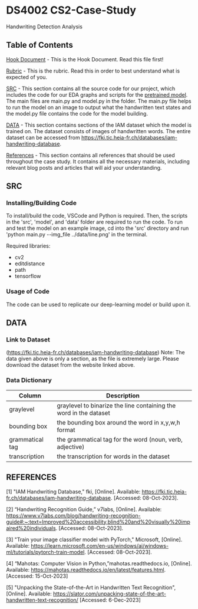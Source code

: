 # DS4002 CS2-Case-Study
Handwriting Detection Analysis

## Table of Contents

[Hook Document](#HookDocument) - This is the Hook Document. Read this file first!

[Rubric](#Rubric) - This is the rubric. Read this in order to best understand what is expected of you.

[SRC](#SRC)  - This section contains all the source code for our project, which includes the code for our EDA graphs and scripts for the [pretrained model](https://github.com/githubharald/SimpleHTR). The main files are main.py and model.py in the folder. The main.py file helps to run the model on an image to output what the handwritten text states and the model.py file contains the code for the model building.

[DATA](#Data)  - This section contains sections of the IAM dataset which the model is trained on. The dataset consists of images of handwritten words. The entire dataset can be accessed from https://fki.tic.heia-fr.ch/databases/iam-handwriting-database.

[References](#References)  - This section contains all references that should be used throughout the case study. It contains all the necessary materials, including relevant blog posts and articles that will aid your understanding. 


## SRC

### Installing/Building Code
To install/build the code, VSCode and Python is required. Then, the scripts in the 'src', 'model', and 'data' folder are required to run the code. To run and test the model on an example image, cd into the 'src' directory and run 'python main.py --img_file ../data/line.png' in the terminal. 

Required libraries:
- cv2
- editdistance
- path
- tensorflow


### Usage of Code
The code can be used to replicate our deep-learning model or build upon it.

## DATA

### Link to Dataset
(https://fki.tic.heia-fr.ch/databases/iam-handwriting-database)
Note: The data given above is only a section, as the file is extremely large. Please download the dataset from the website linked above.

### Data Dictionary
| Column| Description|                   
|-------|------------|
| graylevel | graylevel to binarize the line containing the word in the dataset|
| bounding box | the bounding box around the word in x,y,w,h format | 
| grammatical tag | the grammatical tag for the word (noun, verb, adjective) | 
| transcription | the transcription for words in the dataset | 


## REFERENCES 

[1] "IAM Handwriting Database," fki, [Online]. Available: https://fki.tic.heia-fr.ch/databases/iam-handwriting-database. [Accessed: 08-Oct-2023]. 

[2] “Handwriting Recognition Guide,” v7labs, [Online]. Available: https://www.v7labs.com/blog/handwriting-recognition-guide#:~:text=Improved%20accessibility,blind%20and%20visually%20impaired%20individuals. [Accessed: 08-Oct-2023]. 

[3] "Train your image classifier model with PyTorch," Microsoft, [Online]. Available: https://learn.microsoft.com/en-us/windows/ai/windows-ml/tutorials/pytorch-train-model. [Accessed: 08-Oct-2023]. 

[4] “Mahotas: Computer Vision in Python,”mahotas.readthedocs.io, [Online]. Available:
https://mahotas.readthedocs.io/en/latest/features.html.
[Accessed: 15-Oct-2023]

[5] "Unpacking the State-of-the-Art in Handwritten Text Recognition", [Online]. Available: https://slator.com/unpacking-state-of-the-art-handwritten-text-recognition/ [Accessed: 6-Dec-2023]

